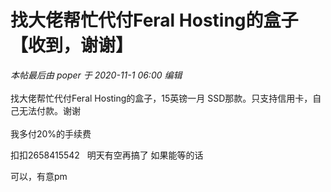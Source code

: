 # 找大佬帮忙代付Feral Hosting的盒子【收到，谢谢】


<i class="pstatus"> 本帖最后由 poper 于 2020-11-1 06:00 编辑 </i><br />
<br />
找大佬帮忙代付Feral Hosting的盒子，15英镑一月 SSD那款。只支持信用卡，自己无法付款。谢谢<br />
<br />
我多付20%的手续费

扣扣2658415542&nbsp; &nbsp;明天有空再搞了 如果能等的话

可以，有意pm
